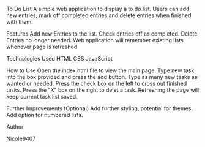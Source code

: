 To Do List
A simple web application to display a to do list. Users can add new entries, mark off completed entries and delete entries when finished with them.

Features
Add new Entries to the list.
Check entries off as completed.
Delete Entries no longer needed.
Web application will remember existing lists whenever page is refreshed.

Technologies Used
HTML
CSS
JavaScript

How to Use
Open the index.html file to view the main page.
Type new task into the box provided and press the add button.
Type as many new tasks as wanted or needed. 
Press the check box on the left to cross out finished tasks.
Press the "X" box on the right to delet a task.
Refreshing the page will keep current task list saved.

Further Improvements (Optional)
Add further styling, potential for themes.
Add option for numbered lists.

Author

Nicole9407
